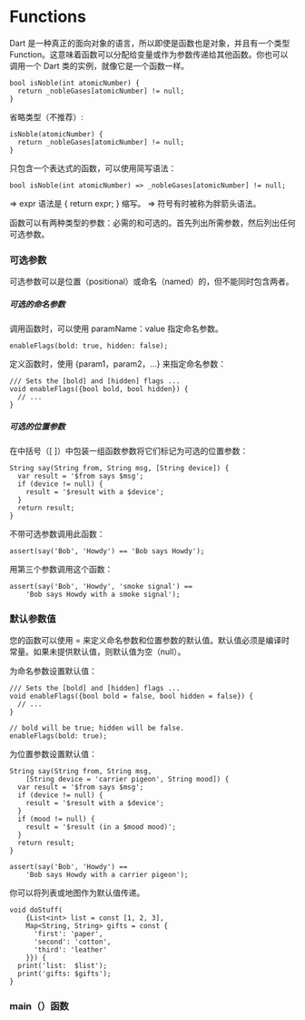 # Functions

Dart 是一种真正的面向对象的语言，所以即使是函数也是对象，并且有一个类型 Function。这意味着函数可以分配给变量或作为参数传递给其他函数。你也可以调用一个 Dart 类的实例，就像它是一个函数一样。

```
bool isNoble(int atomicNumber) {
  return _nobleGases[atomicNumber] != null;
}
```

省略类型（不推荐）:

```
isNoble(atomicNumber) {
  return _nobleGases[atomicNumber] != null;
}
```

只包含一个表达式的函数，可以使用简写语法：

```
bool isNoble(int atomicNumber) => _nobleGases[atomicNumber] != null;
```

=&gt; expr 语法是 { return expr;  } 缩写。 =&gt; 符号有时被称为胖箭头语法。

函数可以有两种类型的参数：必需的和可选的。首先列出所需参数，然后列出任何可选参数。

### 可选参数

可选参数可以是位置（positional）或命名（named）的，但不能同时包含两者。

##### 可选的命名参数

调用函数时，可以使用 paramName：value 指定命名参数。

```
enableFlags(bold: true, hidden: false);
```

定义函数时，使用 {param1，param2，...} 来指定命名参数：

```
/// Sets the [bold] and [hidden] flags ...
void enableFlags({bool bold, bool hidden}) {
  // ...
}
```

##### 可选的位置参数

在中括号（\[ \]）中包装一组函数参数将它们标记为可选的位置参数：

```
String say(String from, String msg, [String device]) {
  var result = '$from says $msg';
  if (device != null) {
    result = '$result with a $device';
  }
  return result;
}
```

不带可选参数调用此函数：

```
assert(say('Bob', 'Howdy') == 'Bob says Howdy');
```

用第三个参数调用这个函数：

```
assert(say('Bob', 'Howdy', 'smoke signal') ==
    'Bob says Howdy with a smoke signal');
```

### 默认参数值

您的函数可以使用 = 来定义命名参数和位置参数的默认值。默认值必须是编译时常量。如果未提供默认值，则默认值为空（null）。

为命名参数设置默认值：

```
/// Sets the [bold] and [hidden] flags ...
void enableFlags({bool bold = false, bool hidden = false}) {
  // ...
}

// bold will be true; hidden will be false.
enableFlags(bold: true);
```

为位置参数设置默认值：

```
String say(String from, String msg,
    [String device = 'carrier pigeon', String mood]) {
  var result = '$from says $msg';
  if (device != null) {
    result = '$result with a $device';
  }
  if (mood != null) {
    result = '$result (in a $mood mood)';
  }
  return result;
}

assert(say('Bob', 'Howdy') ==
    'Bob says Howdy with a carrier pigeon');
```

你可以将列表或地图作为默认值传递。

```
void doStuff(
    {List<int> list = const [1, 2, 3],
    Map<String, String> gifts = const {
      'first': 'paper',
      'second': 'cotton',
      'third': 'leather'
    }}) {
  print('list:  $list');
  print('gifts: $gifts');
}
```

### main（）函数







